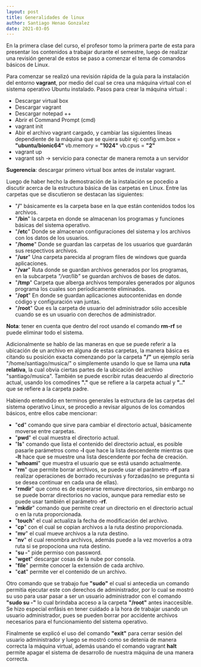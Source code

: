 ```yaml
---
layout: post
title: Generalidades de linux
author: Santiago Henao Gonzalez
date: 2021-03-05
---
```


En la primera clase del curso, el profesor tomo la primera parte de esta para presentar los contenidos a trabajar durante el semestre, luego de realizar una revisión general de estos se paso a comenzar el tema de comandos básicos de Linux.

Para comenzar se realizó una revisión rápida de la guía para la instalación del entorno **vagrant**, por medio del cual se crea una máquina virtual con el sistema operativo Ubuntu instalado.
Pasos para crear la máquina virtual :

- Descargar virtual box 
- Descargar vagrant 
- Descargar notepad ++
- Abrir el Command Prompt (cmd)
- vagrant init
- Abir el archivo vagrant cargado, y cambiar las siguientes líneas dependiente de la máquina que se quiera subir
  ej: config.vm.box = **"ubuntu/bionic64"**
      vb.memory = **"1024"**
	    vb.cpus = **"2"**
- vagrant up
- vagrant ssh -> servicio para conectar de manera remota a un servidor 

**Sugerencia**: descargar primero virtual box antes de instalar vagrant.

Luego de haber hecho la demostración de la instalación se pocedio a discutir acerca de la estructura básica de las carpetas en Linux. Entre las carpetas que se discutieron se destacan las siguientes:

- "**/**"  básicamente es la carpeta base en la que están contenidos todos los archivos.
- "**/bin**" la carpeta en donde se almacenan los programas y funciones básicas del sistema operativo.
- "**/etc**" Donde se almacenan configuraciones del sistema y los archivos con los datos de los usuarios.
- "**/home**" Donde se guardan las carpetas de los usuarios que guardarán sus respectivos archivos.
- "**/usr**" Una carpeta parecida al program files de windows que guarda aplicaciones.
- "**/var**" Ruta donde se guardan archivos generados por los programas, en la subcarpeta *"/var/lib"* se guardan archivos de bases de datos.
- "**/tmp**" Carpeta que alberga archivos temporales generados por algunos programa los cuales son períodicamente eliminados.
- "**/opt**" En donde se guardan aplicaciones autocontenidas en donde código y configuración van juntas.
- "**/root**" Que es la carpeta de usuario del administrador sólo accesible cuando se es un usuario con derechos de administrador.

**Nota**: tener  en cuenta que dentro del root usando el comando **rm-rf** se puede eliminar todo el sistema.

Adicionalmente se hablo de las maneras en que se puede referir a la ubicación de un archivo en alguna de estas carpetas, la manera básica es citando su posición exacta comenzando por la carpeta **"/"** un ejemplo sería "/home/santiago/musica/" o simplemente usando lo que se llama una **ruta relativa**, la cual obvia ciertas partes de la ubicación del archivo "santiago/musica". También se puede escribir rutas deacuerdo al directorio actual, usando los comodines **"."** que se refiere a la carpeta actual y **".."** que se refiere a la carpeta padre.

Habiendo entendido en terminos generales la estructura de las carpetas del sistema operativo Linux,
se procedio a revisar algunos de los comandos básicos, entre ellos cabe mencionar:

- "**cd**" comando que sirve para cambiar el directorio actual, básicamente moverse entre carpetas.
- "**pwd**" el cual muestra el directorio actual.
- "**ls**" comando que lista el contenido del directorio actual, es posible pasarle parámetros como **-l** que hace la lista descendente mientras que **-lt** hace que se muestre una lista descendente por fecha de creación.
- "**whoami**" que muestra el usuario que se está usando actualmente.
- "**rm**" que permite borrar archivos, se puede usar el parámetro **-rf** para realizar operaciones de borrado recursivas y forzadas(no se pregunta si se desea continuar en cada una de ellas).
- "**rmdir**" que como es de esperarse remueve directorios, sin embargo no se puede borrar directorios no vacios, aunque para remediar esto se puede usar también el parámetro **-rf**.
- "**mkdir**" comando que permite crear un directorio en el directorio actual o en la ruta proporcionada.
- "**touch**" el cual actualiza la fecha de modificación del archivo.
- "**cp**" con el cual se copian archivos a la ruta destino proporcionada.
- "**mv**" el cual mueve archivos a la ruta destino.
- "**nv**" el cual renombra archivos, además puede a la vez moverlos a otra ruta si se propociona una ruta destino.
- "**su -**" pide permiso con password.
- "**wget**" descargar cosas de la nube por consola.
- "**file**" permite conocer la extensión de cada archivo.
- "**cat**" permite ver el contenido de un archivo.

Otro comando que se trabajo fue **"sudo"** el cual si antecedia un comando permitia ejecutar este con derechos de administrador, por lo cual se mostró su uso para usar pasar a ser un usuario administrador con el comando **"sudo su -"** lo cual brindaba acceso a la carpeta **"/root"** antes inaccesible. Se hizo especial enfásis en tener cuidado a la hora de trabajar usando un usuario administrador, pues se pueden borrar por accidente archivos necesarios para el funcionamiento del sistema operativo.

Finalmente se explicó el uso del comando **"exit"** para cerrar sesión del usuario administrador y luego se mostró como se detenia de manera correcta la máquina virtual, además usando el comando vagrant **halt** permite apagar el sistema de desarrollo de nuestra máquina de una manera correcta.


